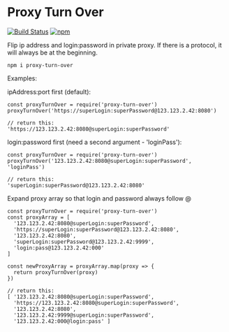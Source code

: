 # Proxy Turn Over

[![Build Status](https://travis-ci.com/Ganevru/proxy-turn-over.svg?branch=master)](https://travis-ci.com/Ganevru/proxy-turn-over)
[![npm](https://img.shields.io/npm/v/proxy-turn-over.svg?style=flat-square)](http://npm.im/proxy-turn-over)

Flip ip address and login:password in private proxy.
If there is a protocol, it will always be at the beginning.

```
npm i proxy-turn-over
```

Examples:

ipAddress:port first (default):

```{js}
const proxyTurnOver = require('proxy-turn-over')
proxyTurnOver('https://superLogin:superPassword@123.123.2.42:8080')

// return this:
'https://123.123.2.42:8080@superLogin:superPassword'
```

login:password first (need a second argument - 'loginPass'):

```{js}
const proxyTurnOver = require('proxy-turn-over')
proxyTurnOver('123.123.2.42:8080@superLogin:superPassword', 'loginPass')

// return this:
'superLogin:superPassword@123.123.2.42:8080'
```

Expand proxy array so that login and password always follow @

```{js}
const proxyTurnOver = require('proxy-turn-over')
const proxyArray = [
  '123.123.2.42:8080@superLogin:superPassword', 
  'https://superLogin:superPassword@123.123.2.42:8080', 
  '123.123.2.42:8080', 
  'superLogin:superPassword@123.123.2.42:9999', 
  'login:pass@123.123.2.42:000'
]

const newProxyArray = proxyArray.map(proxy => {
  return proxyTurnOver(proxy)
})

// return this:
[ '123.123.2.42:8080@superLogin:superPassword',
  'https://123.123.2.42:8080@superLogin:superPassword',
  '123.123.2.42:8080',
  '123.123.2.42:9999@superLogin:superPassword',
  '123.123.2.42:000@login:pass' ]
```
